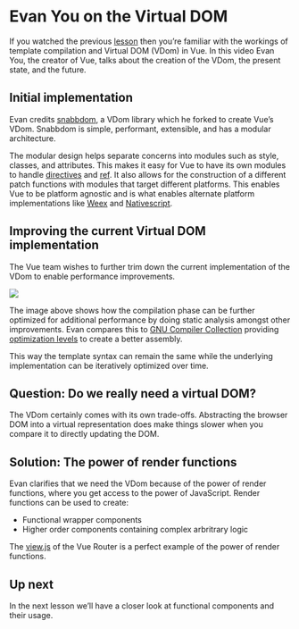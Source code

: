 # Evan You on the Virtual DOM

If you watched the previous [lesson](https://www.vuemastery.com/courses/advanced-components/template-compilation) then you’re familiar with the workings of template compilation and Virtual DOM (VDom) in Vue. In this video Evan You, the creator of Vue, talks about the creation of the VDom, the present state, and the future.

## Initial implementation

Evan credits [snabbdom](https://github.com/snabbdom/snabbdom), a VDom library which he forked to create Vue’s VDom.  Snabbdom is simple, performant, extensible, and has a modular architecture.

The modular design helps separate concerns into modules such as style, classes, and attributes. This makes it easy for Vue to have its own modules to handle [directives](https://github.com/vuejs/vue/blob/dev/src/core/vdom/modules/directives.js) and [ref](https://github.com/vuejs/vue/blob/dev/src/core/vdom/modules/ref.js).   It also allows for the construction of a different patch functions with modules that target different platforms. This enables Vue to be platform agnostic and is what enables alternate platform implementations like [Weex](https://weex.incubator.apache.org/) and [Nativescript](https://www.nativescript.org/vue).

## Improving the current Virtual DOM implementation

The Vue team wishes to further trim down the current implementation of the VDom to enable performance improvements.

![](https://firebasestorage.googleapis.com/v0/b/vue-mastery.appspot.com/o/flamelink%2Fmedia%2F1578375667417_0.png?alt=media&token=6de37b1c-64ef-42dd-a722-9ca9c9704d07)

The image above shows how the compilation phase can be further optimized for additional performance by doing static analysis amongst other improvements.  Evan compares this to [GNU Compiler Collection](https://gcc.gnu.org/) providing [optimization levels](https://gcc.gnu.org/onlinedocs/gnat_ugn/Optimization-Levels.html) to create a better assembly.

This way the template syntax can remain the same while the underlying implementation can be iteratively optimized over time.

## Question: Do we really need a virtual DOM?

The VDom certainly comes with its own trade-offs. Abstracting the browser DOM into a virtual representation does make things slower when you compare it to directly updating the DOM.

## Solution: The power of render functions

Evan clarifies that we need the VDom because of the power of render functions, where you get access to the power of JavaScript. Render functions can be used to create:

- Functional wrapper components
- Higher order components containing complex arbritrary logic

The [view.js](https://github.com/vuejs/vue-router/blob/dev/src/components/view.js) of the Vue Router is a perfect example of the power of render functions.

## Up next

In the next lesson we’ll have a closer look at functional components and their usage.
